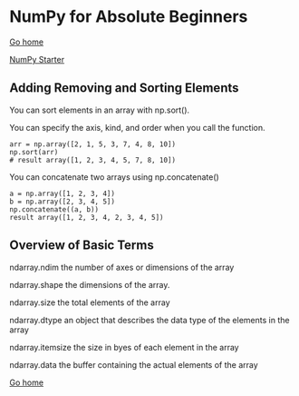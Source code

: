 # NumPy for Absolute Beginners


[Go home](/index.html)

[NumPy Starter](https://numpy.org/doc/stable/user/absolute_beginners.html)

## Adding Removing and Sorting Elements

You can sort elements in an array with np.sort(). 

You can specify the axis, kind, and order when you call the function.

``` 
arr = np.array([2, 1, 5, 3, 7, 4, 8, 10])
np.sort(arr)
# result array([1, 2, 3, 4, 5, 7, 8, 10])
```

You can concatenate two arrays using np.concatenate()
``` 
a = np.array([1, 2, 3, 4])
b = np.array([2, 3, 4, 5])
np.concatenate((a, b))
result array([1, 2, 3, 4, 2, 3, 4, 5])
```

## Overview of Basic Terms
ndarray.ndim
    the number of axes or dimensions of the array

ndarray.shape
    the dimensions of the array.

ndarray.size
    the total elements of the array

ndarray.dtype
    an object that describes the data type of the elements in the array

ndarray.itemsize
    the size in byes of each element in the array

ndarray.data
    the buffer containing the actual elements of the array


[Go home](/index.html)